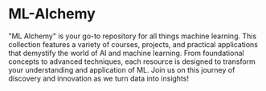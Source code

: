 # ML-Alchemy
"ML Alchemy" is your go-to repository for all things machine learning. This collection features a variety of courses, projects, and practical applications that demystify the world of AI and machine learning. From foundational concepts to advanced techniques, each resource is designed to transform your understanding and application of ML. Join us on this journey of discovery and innovation as we turn data into insights!
